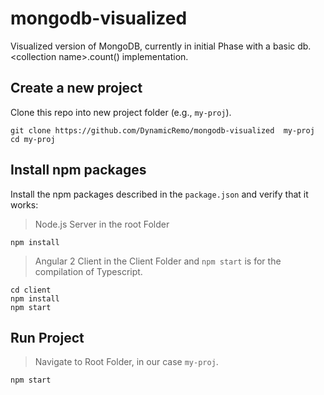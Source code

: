 # mongodb-visualized
Visualized version of MongoDB, currently in initial Phase with a basic db.&lt;collection name>.count() implementation.

## Create a new project 

Clone this repo into new project folder (e.g., `my-proj`).
```shell
git clone https://github.com/DynamicRemo/mongodb-visualized  my-proj
cd my-proj
```

## Install npm packages

Install the npm packages described in the `package.json` and verify that it works:

> Node.js Server in the root Folder

```shell
npm install
```

> Angular 2 Client in the Client Folder and `npm start` is for the compilation of Typescript.

```shell
cd client
npm install
npm start
```

## Run Project
> Navigate to Root Folder, in our case `my-proj`.

```shell
npm start
```
